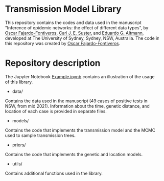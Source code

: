 # Transmission Model Library

This repository contains the codes and data used in the manuscript "Inference of epidemic networks: the effect of different data
types", by [Oscar Fajardo-Fontiveros](https://www.maths.usyd.edu.au/u/oscarf/), [Carl J. E. Suster](https://www.sydney.edu.au/medicine-health/about/our-people/academic-staff/carl.suster.html), and [Eduardo G. Altmann](https://www.maths.usyd.edu.au/u/ega), developed at The University
of Sydney, Sydney, NSW, Australia. The code in this repository was created by [Oscar Fajardo-Fontiveros](https://www.maths.usyd.edu.au/u/oscarf/).

# Repository description

The Jupyter Notebook [Example.ipynb](https://github.com/edugalt/transmission_models/blob/main/Example.ipynb) contains an illustration of the usage of this library. 

- data/

Contains the data used in the manuscript (49 cases of positive tests in NSW, from mid 2021). Information about the time, genetic distance, and location of each case is provided in separate files.

- models/

Contains the code that implements the transmission model and the MCMC used to sample transmission trees.

- priors/

Contains the code that implements the genetic and location models.

- utils/

Contains additional functions used in the library.
